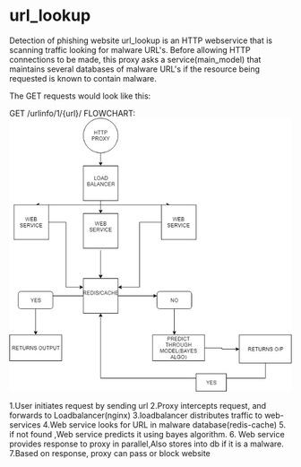 # url_lookup
Detection of phishing website
url_lookup is an HTTP webservice that is scanning traffic looking for malware URL's. Before allowing HTTP connections to be made, this proxy asks a service(main_model) that maintains several databases of malware URL's if the resource being requested is known to contain malware.

The GET requests would look like this:

  GET /urlinfo/1/{url}/
FLOWCHART:
![alt tag](https://github.com/AnJaLi994/url_lookup/blob/master/Untitled%20Diagram.jpg "FLOWCHART")
 
1.User initiates request by sending url
2.Proxy intercepts request, and forwards to Loadbalancer(nginx)
3.loadbalancer distributes traffic to web-services
4.Web service looks for URL in malware database(redis-cache)
5. if not found ,Web service predicts it using bayes algorithm.
6. Web service provides response to proxy
in parallel,Also stores into db if it is a malware.
7.Based on response, proxy can pass or block website
